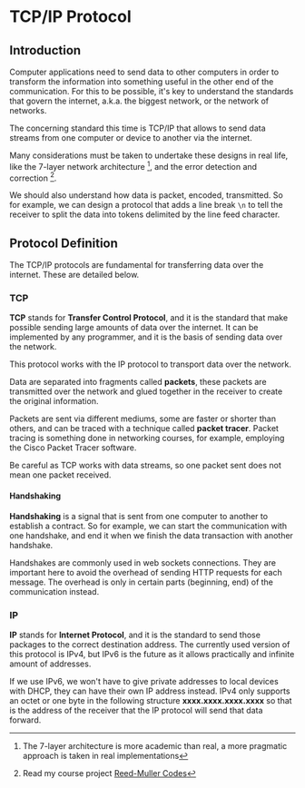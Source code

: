 # TCP/IP Protocol

## Introduction

Computer applications need to send data to other computers in order to transform
the information into something useful in the other end of the communication. For
this to be possible, it's key to understand the standards that govern the
internet, a.k.a. the biggest network, or the network of networks.

The concerning standard this time is TCP/IP that allows to send data streams
from one computer or device to another via the internet.

Many considerations must be taken to undertake these designs in real life, like
the 7-layer network architecture [^1], and the error detection and
correction [^2].

We should also understand how data is packet, encoded, transmitted. So for 
example, we can design a protocol that adds a line break `\n` to tell the 
receiver to split the data into tokens delimited by the line feed character.

[^1]: The 7-layer architecture is more academic than real, a more pragmatic approach is taken in real implementations

[^2]: Read my course project [Reed-Muller Codes](https://dev.mathsoftware.engineer/cp-unah-mm544-reed-muller-codes) 

## Protocol Definition

The TCP/IP protocols are fundamental for transferring data over the internet. 
These are detailed below. 

### TCP

**TCP** stands for **Transfer Control Protocol**, and it is the standard that
make possible sending large amounts of data over the internet. It can be
implemented by any programmer, and it is the basis of sending data over the
network.

This protocol works with the IP protocol to transport data over the network.

Data are separated into fragments called **packets**, these packets are
transmitted over the network and glued together in the receiver to create the
original information.

Packets are sent via different mediums, some are faster or shorter than others,
and can be traced with a technique called **packet tracer**. Packet tracing is
something done in networking courses, for example, employing the Cisco Packet
Tracer software.

Be careful as TCP works with data streams, so one packet sent does not mean one
packet received.

#### Handshaking

**Handshaking** is a signal that is sent from one computer to another to
establish a contract. So for example, we can start the communication with one
handshake, and end it when we finish the data transaction with another
handshake.

Handshakes are commonly used in web sockets connections. They are important here
to avoid the overhead of sending HTTP requests for each message. The overhead is
only in certain parts (beginning, end) of the communication instead.

### IP

**IP** stands for **Internet Protocol**, and it is the standard to send those
packages to the correct destination address. The currently used version of this
protocol is IPv4, but IPv6 is the future as it allows practically and infinite
amount of addresses.

If we use IPv6, we won't have to give private addresses to local devices with
DHCP, they can have their own IP address instead. IPv4 only supports an octet or
one byte in the following structure **xxxx.xxxx.xxxx.xxxx** so that is the
address of the receiver that the IP protocol will send that data forward.
